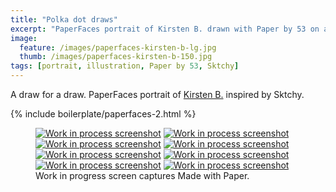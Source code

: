 ```yaml
---
title: "Polka dot draws"
excerpt: "PaperFaces portrait of Kirsten B. drawn with Paper by 53 on an iPad."
image: 
  feature: /images/paperfaces-kirsten-b-lg.jpg
  thumb: /images/paperfaces-kirsten-b-150.jpg
tags: [portrait, illustration, Paper by 53, Sktchy]
---
```


A draw for a draw. PaperFaces portrait of [Kirsten B.](http://sktchy.com/WAPmzC) inspired by Sktchy.

{% include boilerplate/paperfaces-2.html %}

<figure class="third">
  <a href="{{ site.url }}/images/paperfaces-kirsten-b-process-1-lg.jpg"><img src="{{ site.url }}/images/paperfaces-kirsten-b-process-1-600.jpg" alt="Work in process screenshot"></a>
  <a href="{{ site.url }}/images/paperfaces-kirsten-b-process-2-lg.jpg"><img src="{{ site.url }}/images/paperfaces-kirsten-b-process-2-600.jpg" alt="Work in process screenshot"></a>
  <a href="{{ site.url }}/images/paperfaces-kirsten-b-process-3-lg.jpg"><img src="{{ site.url }}/images/paperfaces-kirsten-b-process-3-600.jpg" alt="Work in process screenshot"></a>
  <a href="{{ site.url }}/images/paperfaces-kirsten-b-process-4-lg.jpg"><img src="{{ site.url }}/images/paperfaces-kirsten-b-process-4-600.jpg" alt="Work in process screenshot"></a>
  <a href="{{ site.url }}/images/paperfaces-kirsten-b-process-5-lg.jpg"><img src="{{ site.url }}/images/paperfaces-kirsten-b-process-5-600.jpg" alt="Work in process screenshot"></a>
  <a href="{{ site.url }}/images/paperfaces-kirsten-b-process-6-lg.jpg"><img src="{{ site.url }}/images/paperfaces-kirsten-b-process-6-600.jpg" alt="Work in process screenshot"></a>
  <a href="{{ site.url }}/images/paperfaces-kirsten-b-process-7-lg.jpg"><img src="{{ site.url }}/images/paperfaces-kirsten-b-process-7-600.jpg" alt="Work in process screenshot"></a>
  <a href="{{ site.url }}/images/paperfaces-kirsten-b-process-8-lg.jpg"><img src="{{ site.url }}/images/paperfaces-kirsten-b-process-8-600.jpg" alt="Work in process screenshot"></a>
  <figcaption>Work in progress screen captures Made with Paper.</figcaption>
</figure>
